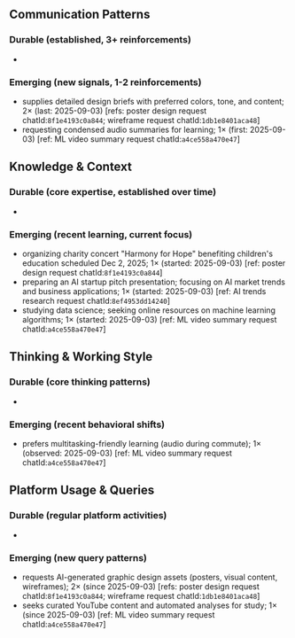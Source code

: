 ## Communication Patterns
### Durable (established, 3+ reinforcements)
-

### Emerging (new signals, 1-2 reinforcements)
- supplies detailed design briefs with preferred colors, tone, and content; 2× (last: 2025-09-03) [refs: poster design request chatId:`8f1e4193c0a844`; wireframe request chatId:`1db1e8401aca48`]
- requesting condensed audio summaries for learning; 1× (first: 2025-09-03) [ref: ML video summary request chatId:`a4ce558a470e47`]

## Knowledge & Context
### Durable (core expertise, established over time)
-

### Emerging (recent learning, current focus)  
- organizing charity concert "Harmony for Hope" benefiting children's education scheduled Dec 2, 2025; 1× (started: 2025-09-03) [ref: poster design request chatId:`8f1e4193c0a844`]
- preparing an AI startup pitch presentation; focusing on AI market trends and business applications; 1× (started: 2025-09-03) [ref: AI trends research request chatId:`8ef4953dd14240`]
- studying data science; seeking online resources on machine learning algorithms; 1× (started: 2025-09-03) [ref: ML video summary request chatId:`a4ce558a470e47`]

## Thinking & Working Style
### Durable (core thinking patterns)
-

### Emerging (recent behavioral shifts)
- prefers multitasking-friendly learning (audio during commute); 1× (observed: 2025-09-03) [ref: ML video summary request chatId:`a4ce558a470e47`]

## Platform Usage & Queries
### Durable (regular platform activities)
-

### Emerging (new query patterns)
- requests AI-generated graphic design assets (posters, visual content, wireframes); 2× (since 2025-09-03) [refs: poster design request chatId:`8f1e4193c0a844`; wireframe request chatId:`1db1e8401aca48`]
- seeks curated YouTube content and automated analyses for study; 1× (since 2025-09-03) [ref: ML video summary request chatId:`a4ce558a470e47`]